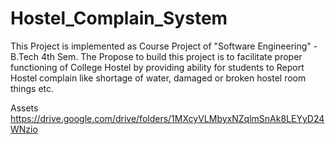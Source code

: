 # Hostel_Complain_System
This Project is implemented as Course Project of "Software Engineering" - B.Tech 4th Sem. The Propose to build this project is to facilitate proper functioning of College Hostel by providing ability for students to Report Hostel complain like shortage of water, damaged or broken hostel room things etc. 


Assets 
https://drive.google.com/drive/folders/1MXcyVLMbyxNZqlmSnAk8LEYyD24WNzio
